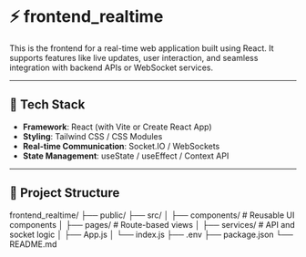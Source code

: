 # ⚡ frontend_realtime

This is the frontend for a real-time web application built using React. It supports features like live updates, user interaction, and seamless integration with backend APIs or WebSocket services.

---

## 🔧 Tech Stack

- **Framework**: React (with Vite or Create React App)
- **Styling**: Tailwind CSS / CSS Modules
- **Real-time Communication**: Socket.IO / WebSockets
- **State Management**: useState / useEffect / Context API

---

## 📁 Project Structure
frontend_realtime/
├── public/
├── src/
│ ├── components/ # Reusable UI components
│ ├── pages/ # Route-based views
│ ├── services/ # API and socket logic
│ ├── App.js
│ └── index.js
├── .env
├── package.json
└── README.md
